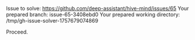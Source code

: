 Issue to solve: https://github.com/deep-assistant/hive-mind/issues/65
Your prepared branch: issue-65-3408ebd0
Your prepared working directory: /tmp/gh-issue-solver-1757679074869

Proceed.